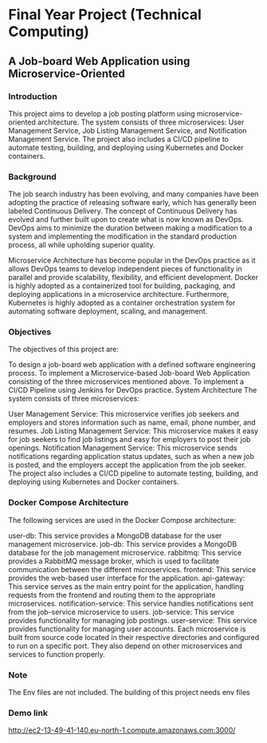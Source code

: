# Final Year Project (Technical Computing)
## A Job-board Web Application using Microservice-Oriented 

### Introduction
This project aims to develop a job posting platform using microservice-oriented architecture. The system consists of three microservices: User Management Service, Job Listing Management Service, and Notification Management Service. The project also includes a CI/CD pipeline to automate testing, building, and deploying using Kubernetes and Docker containers.

### Background
The job search industry has been evolving, and many companies have been adopting the practice of releasing software early, which has generally been labeled Continuous Delivery. The concept of Continuous Delivery has evolved and further built upon to create what is now known as DevOps. DevOps aims to minimize the duration between making a modification to a system and implementing the modification in the standard production process, all while upholding superior quality.

Microservice Architecture has become popular in the DevOps practice as it allows DevOps teams to develop independent pieces of functionality in parallel and provide scalability, flexibility, and efficient development. Docker is highly adopted as a containerized tool for building, packaging, and deploying applications in a microservice architecture. Furthermore, Kubernetes is highly adopted as a container orchestration system for automating software deployment, scaling, and management.

### Objectives
The objectives of this project are:

To design a job-board web application with a defined software engineering process.
To implement a Microservice-based Job-board Web Application consisting of the three microservices mentioned above.
To implement a CI/CD Pipeline using Jenkins for DevOps practice.
System Architecture
The system consists of three microservices:

User Management Service: This microservice verifies job seekers and employers and stores information such as name, email, phone number, and resumes.
Job Listing Management Service: This microservice makes it easy for job seekers to find job listings and easy for employers to post their job openings.
Notification Management Service: This microservice sends notifications regarding application status updates, such as when a new job is posted, and the employers accept the application from the job seeker.
The project also includes a CI/CD pipeline to automate testing, building, and deploying using Kubernetes and Docker containers.

### Docker Compose Architecture
The following services are used in the Docker Compose architecture:

user-db: This service provides a MongoDB database for the user management microservice.
job-db: This service provides a MongoDB database for the job management microservice.
rabbitmq: This service provides a RabbitMQ message broker, which is used to facilitate communication between the different microservices.
frontend: This service provides the web-based user interface for the application.
api-gateway: This service serves as the main entry point for the application, handling requests from the frontend and routing them to the appropriate microservices.
notification-service: This service handles notifications sent from the job-service microservice to users.
job-service: This service provides functionality for managing job postings.
user-service: This service provides functionality for managing user accounts.
Each microservice is built from source code located in their respective directories and configured to run on a specific port. They also depend on other microservices and services to function properly.

### Note 
The Env files are not included. The building of this project needs env files

### Demo link
http://ec2-13-49-41-140.eu-north-1.compute.amazonaws.com:3000/
